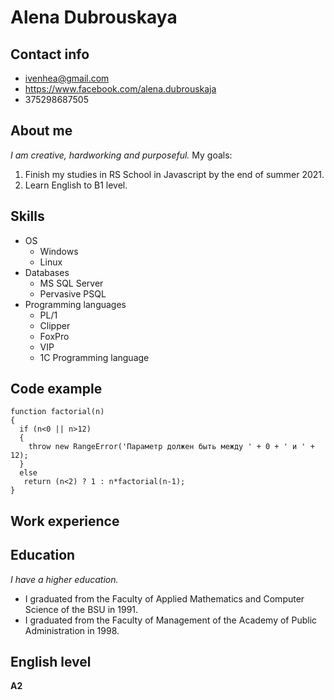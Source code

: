 # Alena Dubrouskaya

## Contact info

- ivenhea@gmail.com
- https://www.facebook.com/alena.dubrouskaja
- 375298687505

## About me

_I am creative, hardworking and purposeful._
My goals:

1. Finish my studies in RS School in Javascript by the end of summer 2021.
1. Learn English to B1 level.

## Skills

- OS
  - Windows
  - Linux
- Databases
  - MS SQL Server
  - Pervasive PSQL
- Programming languages
  - PL/1
  - Clipper
  - FoxPro
  - VIP
  - 1C Programming language

## Code example

```
function factorial(n)
{
  if (n<0 || n>12)
  {
    throw new RangeError('Параметр должен быть между ' + 0 + ' и ' + 12);
  }
  else
   return (n<2) ? 1 : n*factorial(n-1);
}
```

## Work experience

## Education

_I have a higher education._

- I graduated from the Faculty of Applied Mathematics and Computer Science of the BSU in 1991.
- I graduated from the Faculty of Management of the Academy of Public Administration in 1998.

## English level

**A2**
